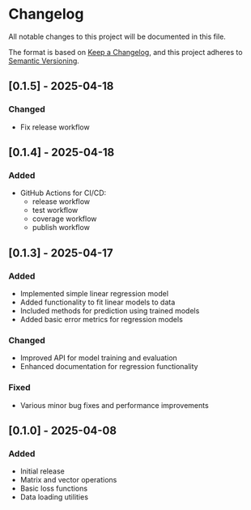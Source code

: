 # Changelog

All notable changes to this project will be documented in this file.

The format is based on [Keep a Changelog](https://keepachangelog.com/en/1.0.0/),
and this project adheres to
[Semantic Versioning](https://semver.org/spec/v2.0.0.html).

## [0.1.5] - 2025-04-18

### Changed

- Fix release workflow

## [0.1.4] - 2025-04-18

### Added

- GitHub Actions for CI/CD:
  - release workflow
  - test workflow
  - coverage workflow
  - publish workflow

## [0.1.3] - 2025-04-17

### Added

- Implemented simple linear regression model
- Added functionality to fit linear models to data
- Included methods for prediction using trained models
- Added basic error metrics for regression models

### Changed

- Improved API for model training and evaluation
- Enhanced documentation for regression functionality

### Fixed

- Various minor bug fixes and performance improvements

## [0.1.0] - 2025-04-08

### Added

- Initial release
- Matrix and vector operations
- Basic loss functions
- Data loading utilities
